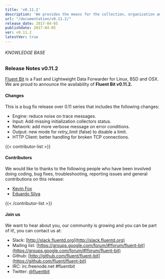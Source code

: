```yaml
---
title: 'v0.11.2'
description: 'We provides the means for the collection, organization and computerized retrieval of knowledgeand Lightweight Data Forwarder for Linux, BSD and OSX. We are proud to announce the availability of Fluent Bit v0.11.0.'
url: "/documentation/v0.11.2/"
release_date: 2017-04-05
publishdate: 2017-04-05
ver: v0.11.2
latestVer: true
---
```



###### KNOWLEDGE BASE

### Release Notes v0.11.2

[Fluent Bit](https://fluentbit.io/) is a Fast and Lightweight Data Forwarder for Linux, BSD and OSX. We are proud to announce the availability of **Fluent Bit v0.11.2.**

#### Changes

This is a bug fix release over 0.11 series that includes the following changes:

* Engine: reduce noise on trace messages.
* Input: Add missing initialization collectors status.
* Network: add more verbose message on error conditions.
* Output: new mode for _retry_limit_ (false) to disable a limit.
* HTTP Client: better handling for broken TCP connections.


{{< contributor-list >}}

#### Contributors

We would like to thanks to the following people who have been involved doing coding, bug fixes, troubleshooting, reporting issues and general contributions on this release:

* [Kevin Fox](https://github.com/kfox1111)
* [Eduardo Silva](https://github.com/edsiper)

{{< /contributor-list >}}

#### Join us

We want to hear about you, our community is growing and you can be part of it!, you can contact us at:

* Slack: [http://slack.fluentd.org](http://slack.fluentd.org)
* Mailing list: [https://groups.google.com/forum/#!forum/fluent-bit](https://groups.google.com/forum/#!forum/fluent-bit)
* Github: [http://github.com/fluent/fluent-bit](https://github.com/fluent/fluent-bit)
* IRC: irc.freenode.net #fluentbit
* Twitter: [@fluentbit](https://twitter.com/fluentbit)